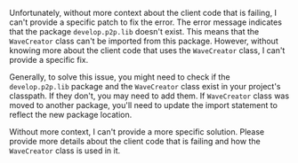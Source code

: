 Unfortunately, without more context about the client code that is failing, I can't provide a specific patch to fix the error. The error message indicates that the package `develop.p2p.lib` doesn't exist. This means that the `WaveCreator` class can't be imported from this package. However, without knowing more about the client code that uses the `WaveCreator` class, I can't provide a specific fix. 

Generally, to solve this issue, you might need to check if the `develop.p2p.lib` package and the `WaveCreator` class exist in your project's classpath. If they don't, you may need to add them. If `WaveCreator` class was moved to another package, you'll need to update the import statement to reflect the new package location. 

Without more context, I can't provide a more specific solution. Please provide more details about the client code that is failing and how the `WaveCreator` class is used in it.